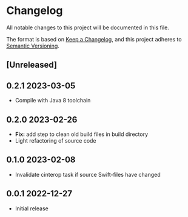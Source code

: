 # Changelog
All notable changes to this project will be documented in this file.

The format is based on [Keep a Changelog](https://keepachangelog.com/en/1.0.0/),
and this project adheres to [Semantic Versioning](https://semver.org/spec/v2.0.0.html).

## [Unreleased]

## 0.2.1 2023-03-05

* Compile with Java 8 toolchain

## 0.2.0 2023-02-26

* **Fix:** add step to clean old build files in build directory
* Light refactoring of source code

## 0.1.0 2023-02-08

* Invalidate cinterop task if source Swift-files have changed

## 0.0.1 2022-12-27

* Initial release
